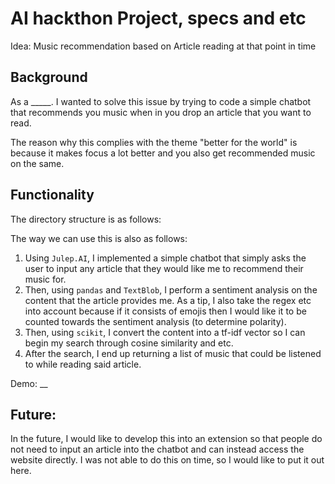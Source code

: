 # AI hackthon Project, specs and etc

Idea: Music recommendation based on Article reading at that point in time

## Background

As a _____. I wanted to solve this issue by trying to code a simple chatbot that recommends you music when in you drop an article that you want to read.

The reason why this complies with the theme "better for the world" is because it makes focus a lot better and you also get recommended music on the same.

## Functionality

The directory structure is as follows:

The way we can use this is also as follows:

1. Using `Julep.AI`, I implemented a simple chatbot that simply asks the user to input any article that they would like me to recommend their music for.
2. Then, using `pandas` and `TextBlob`, I perform a sentiment analysis on the content that the article provides me. As a tip, I also take the regex etc into account because if it consists of emojis then I would like it to be counted towards the sentiment analysis (to determine polarity).
3. Then, using `scikit`, I convert the content into a tf-idf vector so I can begin my search through cosine similarity and etc.
4. After the search, I end up returning a list of music that could be listened to while reading said article.

Demo: __

## Future:

In the future, I would like to develop this into an extension so that people do not need to input an article into the chatbot and can instead access the website directly. I was not able to do this on time, so I would like to put it out here.